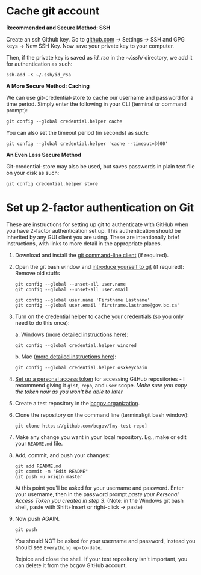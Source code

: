 
# Cache git account
**Recommended and Secure Method: SSH**

Create an ssh Github key. Go to  [github.com](https://www.github.com/)  -> Settings -> SSH and GPG keys -> New SSH Key. Now save your private key to your computer.

Then, if the private key is saved as  _id_rsa_  in the  _~/.ssh/_  directory, we add it for authentication as such:

```
ssh-add -K ~/.ssh/id_rsa

```

  
**A More Secure Method: Caching**

We can use git-credential-store to cache our username and password for a time period. Simply enter the following in your CLI (terminal or command prompt):

```
git config --global credential.helper cache

```

You can also set the timeout period (in seconds) as such:

```
git config --global credential.helper 'cache --timeout=3600'

```

  
**An Even Less Secure Method**

Git-credential-store may also be used, but saves passwords in plain text file on your disk as such:

```
git config credential.helper store

```
# Set up 2-factor authentication on Git
These are instructions for setting up git to authenticate with GitHub when you have 2-factor authentication set up. This authentication should be inherited by any GUI client you are using. These are intentionally brief instructions, with links to more detail in the appropriate places.

1. Download and install the [git command-line client](https://git-scm.com/download) (if required).

2. Open the git bash window and [introduce yourself to git](http://happygitwithr.com/hello-git.html) (if required):
		Remove old stuffs
	```
    git config --global --unset-all user.name
    git config --global --unset-all user.email
	```
    ```
    git config --global user.name 'Firstname Lastname'
    git config --global user.email 'firstname.lastname@gov.bc.ca'
    ```

3. Turn on the credential helper to cache your credentials (so you only need to do this once):

    a. Windows ([more detailed instructions here](https://help.github.com/articles/caching-your-github-password-in-git/#platform-windows)):
    ```
    git config --global credential.helper wincred
    ```
    
    b. Mac ([more detailed instructions here](https://help.github.com/articles/caching-your-github-password-in-git/#platform-mac)): 
    ```
    git config --global credential.helper osxkeychain
    ```

4. [Set up a personal access token](https://help.github.com/articles/creating-an-access-token-for-command-line-use) for accessing GitHub repositories - I recommend giving it `gist`, `repo`, and `user` scope. *Make sure you copy the token now as you won't be able to later*

5. Create a test repository in the [bcgov organization](https://github.com/bcgov).

6. Clone the repository on the command line (terminal/git bash window):
    ```
    git clone https://github.com/bcgov/[my-test-repo]
    ```

7. Make any change you want in your local repository. Eg., make or edit your `README.md` file.

8. Add, commit, and push your changes:
    ```
    git add README.md
    git commit -m "Edit README"
    git push -u origin master
    ```

    At this point you'll be asked for your username and password. Enter your username, then in the password prompt *paste your Personal Access Token you created in step 3*. (Note: in the Windows git bash shell, paste with Shift+Insert or right-click -> paste)

9. Now push AGAIN.
    ```
    git push
    ```
    
    You should NOT be asked for your username and password, instead you should see `Everything up-to-date`.

    Rejoice and close the shell.  If your test repository isn't important, you can delete it from the bcgov GitHub account.
